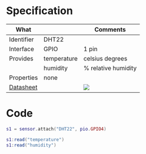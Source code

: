 # Specification

| What         |             | Comments                   |
|--------------|-------------|----------------------------|
| Identifier   | DHT22       |                            |
| Interface    | GPIO        | 1 pin                      |
| Provides     | temperature | celsius degrees            |
|              | humidity    | % relative humidity        |
| Properties   | none        |                            |
| [Datasheet](https://cdn-shop.adafruit.com/datasheets/Digital+humidity+and+temperature+sensor+AM2302.pdf)    |             | ![](http://git.whitecatboard.org/dht22.png)                           |


# Code

```lua
s1 = sensor.attach("DHT22", pio.GPIO4)

s1:read("temperature")
s1:read("humidity")
```